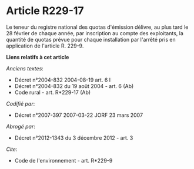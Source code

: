 # Article R229-17

Le teneur du registre national des quotas d'émission délivre, au plus tard le 28 février de chaque année, par inscription au
compte des exploitants, la quantité de quotas prévue pour chaque installation par l'arrêté pris en application de l'article
R. 229-9.

**Liens relatifs à cet article**

_Anciens textes_:

  - Décret n°2004-832 2004-08-19 art. 6 I
  - Décret n°2004-832 du 19 août 2004 - art. 6 (Ab)
  - Code rural - art. R*229-17 (Ab)

_Codifié par_:

  - Décret n°2007-397 2007-03-22 JORF 23 mars 2007

_Abrogé par_:

  - Décret n°2012-1343 du 3 décembre 2012 - art. 3

_Cite_:

  - Code de l'environnement - art. R*229-9

